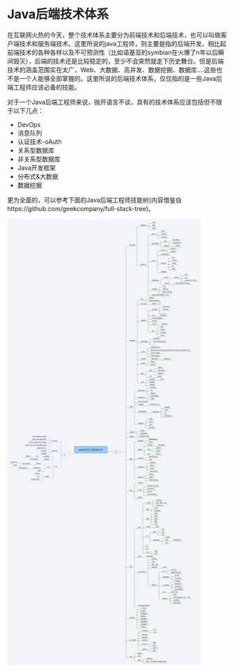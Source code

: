# Java后端技术体系

在互联网火热的今天，整个技术体系主要分为前端技术和后端技术，也可以叫做客户端技术和服务端技术。这里所说的java工程师，则主要是指的后端开发。相比起前端技术的各种各样以及不可预测性（比如诺基亚的symbian在火爆了n年以后瞬间毁灭），后端的技术还是比较稳定的，至少不会突然就走下历史舞台。但是后端技术的涵盖范围实在太广，Web、大数据、高并发、数据挖掘、数据库....这些也不是一个人能够全部掌握的。这里所说的后端技术体系，仅仅指的是一些Java后端工程师应该必备的技能。

对于一个Java后端工程师来说，抛开语言不谈，具有的技术体系应该包括但不限于以下几点：

- DevOps
- 消息队列
- 认证技术-oAuth
- 关系型数据库
- 非关系型数据库
- Java开发框架
- 分布式&大数据
- 数据挖掘

更为全面的，可以参考下面的Java后端工程师技能树(内容借鉴自https://github.com/geekcompany/full-stack-tree)。

![java-skill-tree](../images/java-skill-tree.png)


